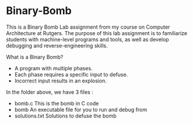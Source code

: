 # Binary-Bomb
This is a Binary Bomb Lab assignment from my course on Computer Architecture at Rutgers. 
The purpose of this lab assignment is to familiarize students with machine-level programs and tools, as well as develop debugging and reverse-engineering skills.

What is a Binary Bomb?
- A program with multiple phases.
- Each phase requires a specific input to defuse.
- Incorrect input results in an explosion.

In the folder above, we have 3 files :

- bomb.c         This is the bomb in C code
- bomb           An executable file for you to run and debug from
- solutions.txt  Solutions to defuse the bomb
